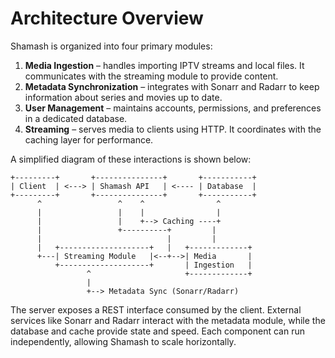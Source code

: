 # Architecture Overview

Shamash is organized into four primary modules:

1. **Media Ingestion** – handles importing IPTV streams and local files. It
   communicates with the streaming module to provide content.
2. **Metadata Synchronization** – integrates with Sonarr and Radarr to keep
   information about series and movies up to date.
3. **User Management** – maintains accounts, permissions, and preferences in a
   dedicated database.
4. **Streaming** – serves media to clients using HTTP. It coordinates with the
   caching layer for performance.

A simplified diagram of these interactions is shown below:

```text
+---------+       +---------------+       +-----------+
| Client  | <---> | Shamash API   | <---- | Database  |
+---------+       +---------------+       +-----------+
      ^                 ^    ^                ^
      |                 |    |                |
      |                 |    +--> Caching ----+
      |                 +----------+         |
      |                            |         |
      |   +--------------------+   |   +-------------+
      +---| Streaming Module   |<--+-->| Media       |
          +--------------------+       | Ingestion   |
                 ^                     +-------------+
                 |
                 +--> Metadata Sync (Sonarr/Radarr)
```

The server exposes a REST interface consumed by the client. External services
like Sonarr and Radarr interact with the metadata module, while the database and
cache provide state and speed. Each component can run independently, allowing
Shamash to scale horizontally.
